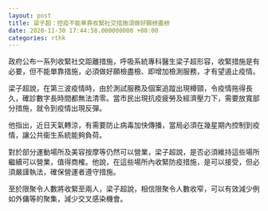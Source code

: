```yaml
---
layout: post
title: 梁子超：控疫不能單靠收緊社交措施須做好願檢盡檢　　
date: 2020-11-30 17:44:58.000000000 +08:00
categories: rthk
---
```


政府公布一系列收緊社交距離措施，呼吸系統專科醫生梁子超形容，收緊措施是有必要，但不能單靠措施，必須做好願檢盡檢、即增加檢測服務，才有望遏止疫情。

梁子超說，在第三波疫情時，由於測試服務及個案追蹤出現樽頸，令疫情拖得長久，確診數字長時間都無法清零。當市民出現抗疫疲勞及經濟壓力下，需要放寬部分措施，就令到疫情出現反彈。

他指出，近日天氣轉涼，有需要防止病毒加快傳播，當局必須在幾星期內控制到疫情，讓公共衞生系統能夠負荷。

對於部分運動場所及美容按摩等仍然可以營業，梁子超說，是否必須維持這些場所繼續可以營業，值得商榷。他說，在這些場所內收緊防疫措施，是可以接受，但必須嚴謹執法，確保營運者遵守措施。

至於限聚令人數將收緊至兩人，梁子超說，相信限聚令人數收窄，可以有效減少例如外傭等的聚集，減少交叉感染機會。
